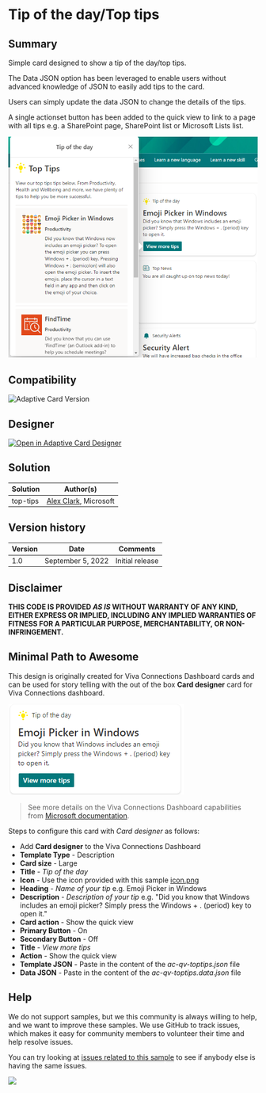 # Tip of the day/Top tips

## Summary

Simple card designed to show a tip of the day/top tips. 

The Data JSON option has been leveraged to enable users without advanced knowledge of JSON to easily add tips to the card. 

Users can simply update the data JSON to change the details of the tips. 

A single actionset button has been added to the quick view to link to a page with all tips e.g. a SharePoint page, SharePoint list or Microsoft Lists list. 

![picture of the extension in action](assets/card.png)

## Compatibility

![Adaptive Card Version](https://img.shields.io/badge/Adaptive%20Card%20Version-1.3-green.svg)

## Designer

<p>
    <a href="https://adaptivecards.io/designer/index.html?card=https%3A%2F%2Fraw.githubusercontent.com%2Fpnp%2FAdaptiveCards-Templates%2Fmain%2Fsamples%2Ftop-tips%2Fac-qv-toptips.json&data=https%3A%2F%2Fraw.githubusercontent.com%2Fpnp%2FAdaptiveCards-Templates%2Fmain%2Fsamples%2Ftop-tips%2Fac-qv-toptips.data.json">
        <img src="https://raw.githubusercontent.com/pnp/AdaptiveCards-Templates/main/assets/btn-open-in-designer.png" alt="Open in Adaptive Card Designer" />
    </a>
</p>

## Solution

Solution|Author(s)
--------|---------
top-tips | [Alex Clark](https://github.com/alex-msft), Microsoft

## Version history

Version|Date|Comments
-------|----|--------
1.0|September 5, 2022|Initial release


## Disclaimer
**THIS CODE IS PROVIDED *AS IS* WITHOUT WARRANTY OF ANY KIND, EITHER EXPRESS OR IMPLIED, INCLUDING ANY IMPLIED WARRANTIES OF FITNESS FOR A PARTICULAR PURPOSE, MERCHANTABILITY, OR NON-INFRINGEMENT.**

## Minimal Path to Awesome

This design is originally created for Viva Connections Dashboard cards and can be used for story telling with the out of the box **Card designer** card for Viva Connections dashboard.

![picture of the extension in action](assets/dashboard-card.png)

> See more details on the Viva Connections Dashboard capabilities from [Microsoft documentation](https://docs.microsoft.com/en-us/viva/connections/create-dashboard).

Steps to configure this card with *Card designer* as follows:

- Add **Card designer** to the Viva Connections Dashboard
- **Template Type** - Description
- **Card size** - Large
- **Title** - *Tip of the day*
- **Icon** - Use the icon provided with this sample [icon.png](assets/icon.png)
- **Heading** - *Name of your tip* e.g. Emoji Picker in Windows
- **Description** - *Description of your tip* e.g. "Did you know that Windows includes an emoji picker? Simply press the Windows + . (period) key to open it." 
- **Card action** - Show the quick view
- **Primary Button** - On
- **Secondary Button** - Off
- **Title** - *View more tips*
- **Action** - Show the quick view
- **Template JSON** - Paste in the content of the *ac-qv-toptips.json* file
- **Data JSON** - Paste in the content of the *ac-qv-toptips.data.json* file


## Help

We do not support samples, but we this community is always willing to help, and we want to improve these samples. We use GitHub to track issues, which makes it easy for  community members to volunteer their time and help resolve issues.

You can try looking at [issues related to this sample](https://github.com/pnp/AdaptiveCards-Templates/issues) to see if anybody else is having the same issues.

<img src="https://pnptelemetry.azurewebsites.net/adaptivecards-templates/samples/top-tips" />